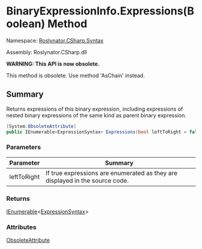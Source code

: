 # BinaryExpressionInfo\.Expressions\(Boolean\) Method

Namespace: [Roslynator.CSharp.Syntax](../../README.md)

Assembly: Roslynator\.CSharp\.dll

**WARNING: This API is now obsolete\.**

This method is obsolete\. Use method 'AsChain' instead\.

## Summary

Returns expressions of this binary expression, including expressions of nested binary expressions of the same kind as parent binary expression\.

```csharp
[System.ObsoleteAttribute]
public IEnumerable<ExpressionSyntax> Expressions(bool leftToRight = false)
```

### Parameters

| Parameter | Summary |
| --------- | ------- |
| leftToRight | If true expressions are enumerated as they are displayed in the source code\. |

### Returns

[IEnumerable](https://docs.microsoft.com/en-us/dotnet/api/system.collections.generic.ienumerable-1)\<[ExpressionSyntax](https://docs.microsoft.com/en-us/dotnet/api/microsoft.codeanalysis.csharp.syntax.expressionsyntax)>

### Attributes

[ObsoleteAttribute](https://docs.microsoft.com/en-us/dotnet/api/system.obsoleteattribute)
